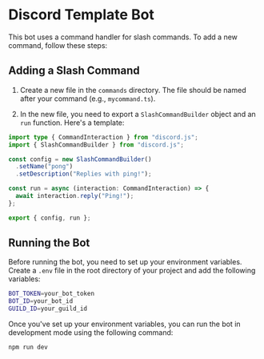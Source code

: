# Discord Template Bot

This bot uses a command handler for slash commands. To add a new command, follow these steps:

## Adding a Slash Command

1. Create a new file in the `commands` directory. The file should be named after your command (e.g., `mycommand.ts`).

2. In the new file, you need to export a `SlashCommandBuilder` object and an `run` function. Here's a template:

```typescript
import type { CommandInteraction } from "discord.js";
import { SlashCommandBuilder } from "discord.js";

const config = new SlashCommandBuilder()
  .setName("pong")
  .setDescription("Replies with ping!");

const run = async (interaction: CommandInteraction) => {
  await interaction.reply("Ping!");
};

export { config, run };
```

## Running the Bot

Before running the bot, you need to set up your environment variables. Create a `.env` file in the root directory of your project and add the following variables:

```bash
BOT_TOKEN=your_bot_token
BOT_ID=your_bot_id
GUILD_ID=your_guild_id
```

Once you've set up your environment variables, you can run the bot in development mode using the following command:

```bash
npm run dev
```
